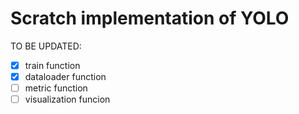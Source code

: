 # Scratch implementation of YOLO
TO BE UPDATED:
- [x] train function
- [x] dataloader function 
- [ ] metric function
- [ ] visualization funcion
